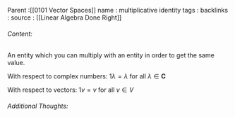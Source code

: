 Parent :[[0101 Vector Spaces]]
name : multiplicative identity
tags : 
backlinks : 
source : [[Linear Algebra Done Right]]

###### Content:
An entity which you can multiply with an entity in order to get the same value.

With respect to complex numbers:
$1\lambda = \lambda$ for all $\lambda \in \textbf{C}$

With respect to vectors:
$1v = v$ for all $v \in V$

###### Additional Thoughts: